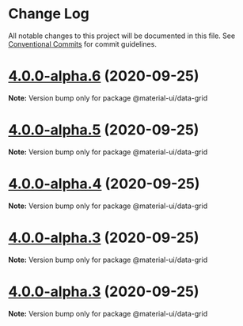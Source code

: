 # Change Log

All notable changes to this project will be documented in this file.
See [Conventional Commits](https://conventionalcommits.org) for commit guidelines.

# [4.0.0-alpha.6](https://github.com/dtassone/material-ui-x/compare/v0.1.67...v4.0.0-alpha.6) (2020-09-25)

**Note:** Version bump only for package @material-ui/data-grid





# [4.0.0-alpha.5](https://github.com/dtassone/material-ui-x/compare/v0.1.67...v4.0.0-alpha.5) (2020-09-25)

**Note:** Version bump only for package @material-ui/data-grid





# [4.0.0-alpha.4](https://github.com/dtassone/material-ui-x/compare/v0.1.67...v4.0.0-alpha.4) (2020-09-25)

**Note:** Version bump only for package @material-ui/data-grid





# [4.0.0-alpha.3](https://github.com/dtassone/material-ui-x/compare/v0.1.67...v4.0.0-alpha.3) (2020-09-25)

**Note:** Version bump only for package @material-ui/data-grid





# [4.0.0-alpha.3](https://github.com/dtassone/material-ui-x/compare/v0.1.67...v4.0.0-alpha.3) (2020-09-25)

**Note:** Version bump only for package @material-ui/data-grid
